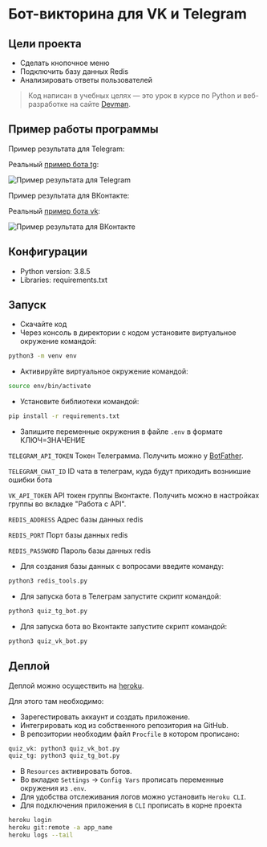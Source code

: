 # Бот-викторина для VK и Telegram

## Цели проекта

* Сделать кнопочное меню
* Подключить базу данных Redis
* Анализировать ответы пользователей

> Код написан в учебных целях — это урок в курсе по Python и веб-разработке на сайте [Devman](https://dvmn.org).

## Пример работы программы
Пример результата для Telegram:

Реальный [пример бота tg](https://t.me/etokosmo1337_bot):


![Пример результата для Telegram](https://dvmn.org/filer/canonical/1569215494/324/)

Пример результата для ВКонтакте:

Реальный [пример бота vk](https://vk.com/im?media=&sel=-165088738): 


![Пример результата для ВКонтакте](https://dvmn.org/filer/canonical/1569215498/325/)

## Конфигурации

* Python version: 3.8.5
* Libraries: requirements.txt

## Запуск

- Скачайте код
- Через консоль в директории с кодом установите виртуальное окружение командой:

```bash
python3 -m venv env
```

- Активируйте виртуальное окружение командой:
```bash
source env/bin/activate
```

- Установите библиотеки командой:
```bash
pip install -r requirements.txt
```

- Запишите переменные окружения в файле `.env` в формате КЛЮЧ=ЗНАЧЕНИЕ


`TELEGRAM_API_TOKEN` Токен Телеграмма. Получить можно у [BotFather](https://telegram.me/BotFather).

`TELEGRAM_CHAT_ID` ID чата в телеграм, куда будут приходить возникшие ошибки бота

`VK_API_TOKEN` API токен группы Вконтакте. Получить можно в настройках группы во вкладке "Работа с API".

`REDIS_ADDRESS` Адрес базы данных redis

`REDIS_PORT` Порт базы данных redis

`REDIS_PASSWORD` Пароль базы данных redis

- Для создания базы данных с вопросами введите команду:
```bash
python3 redis_tools.py
```

- Для запуска бота в Телеграм запустите скрипт командой:
```bash
python3 quiz_tg_bot.py
```
- Для запуска бота во Вконтакте запустите скрипт командой:
```bash
python3 quiz_vk_bot.py
```

## Деплой
Деплой можно осуществить на [heroku](https://id.heroku.com/login).

Для этого там необходимо: 
* Зарегестировать аккаунт и создать приложение. 
* Интегрировать код из собственного репозитория на GitHub.
* В репозитории необходим файл `Procfile` в котором прописано:
```bash
quiz_vk: python3 quiz_vk_bot.py
quiz_tg: python3 quiz_tg_bot.py
```
* В `Resources` активировать ботов.
* Во вкладке `Settings` -> `Config Vars` прописать переменные окружения из `.env`.
* Для удобства отслеживания логов можно установить `Heroku CLI`.
* Для подключения приложения в `CLI` прописать в корне проекта
```bash
heroku login
heroku git:remote -a app_name
heroku logs --tail
```